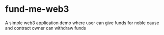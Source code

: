 # fund-me-web3
A simple web3 application demo where user can give funds for noble cause and contract owner can withdraw funds
